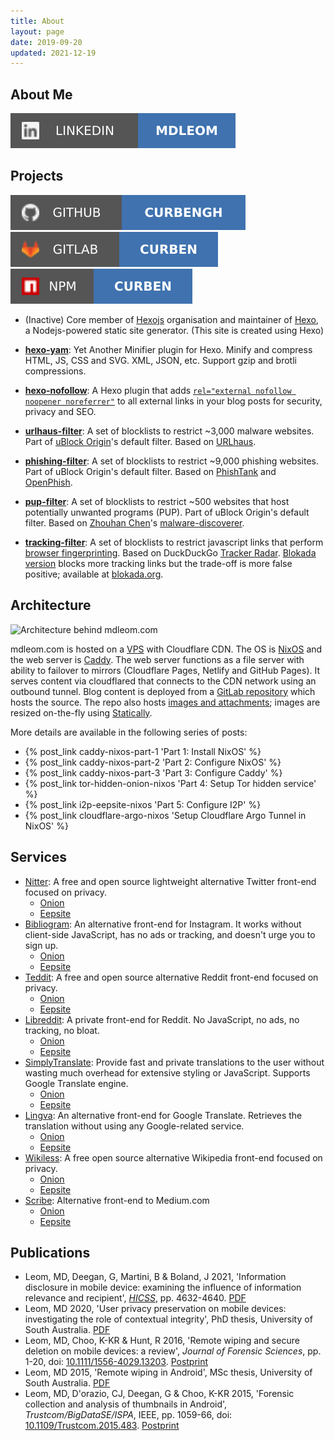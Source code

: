 ```yaml
---
title: About
layout: page
date: 2019-09-20
updated: 2021-12-19
---
```


## About Me

[![LinkedIn handle](/svg/linkedin.svg)](https://www.linkedin.com/in/mdleom/)

## Projects

[![GitHub handle](/svg/github.svg)](https://github.com/curbengh) [![GitLab handle](/svg/gitlab.svg)](https://gitlab.com/curben) [![npm handle](/svg/npm.svg)](https://www.npmjs.com/~curben)

- (Inactive) Core member of [Hexojs](http://github.com/hexojs) organisation and maintainer of [Hexo](https://github.com/hexojs/hexo), a Nodejs-powered static site generator. (This site is created using Hexo)

- [**hexo-yam**](https://github.com/curbengh/hexo-yam): Yet Another Minifier plugin for Hexo. Minify and compress HTML, JS, CSS and SVG. XML, JSON, etc. Support gzip and brotli compressions.

- [**hexo-nofollow**](https://github.com/curbengh/hexo-nofollow): A Hexo plugin that adds [`rel="external nofollow noopener noreferrer"`](https://developer.mozilla.org/en-US/docs/Web/HTML/Link_types) to all external links in your blog posts for security, privacy and SEO.

- [**urlhaus-filter**](https://gitlab.com/curben/urlhaus-filter): A set of blocklists to restrict ~3,000 malware websites. Part of [uBlock Origin](https://github.com/gorhill/uBlock)'s default filter. Based on [URLhaus](https://urlhaus.abuse.ch/).

- [**phishing-filter**](https://gitlab.com/curben/phishing-filter): A set of blocklists to restrict ~9,000 phishing websites. Part of uBlock Origin's default filter. Based on [PhishTank](https://www.phishtank.com/) and [OpenPhish](https://openphish.com/).

- [**pup-filter**](https://gitlab.com/curben/pup-filter): A set of blocklists to restrict ~500 websites that host potentially unwanted programs (PUP). Part of uBlock Origin's default filter. Based on [Zhouhan Chen](https://zhouhanc.com/)'s [malware-discoverer](https://github.com/zhouhanc/malware-discoverer).

- [**tracking-filter**](https://gitlab.com/curben/tracking-filter): A set of blocklists to restrict javascript links that perform [browser fingerprinting](https://en.wikipedia.org/wiki/Web_tracking). Based on DuckDuckGo [Tracker Radar](https://github.com/duckduckgo/tracker-radar). [Blokada version](https://community.blokada.org/t/introducing-duckduckgo-tracker-radar-to-blokada/469) blocks more tracking links but the trade-off is more false positive; available at [blokada.org](https://blokada.org/blocklists/ddgtrackerradar/standard/hosts.txt).

## Architecture

![Architecture behind mdleom.com](20200223/caddy-nixos.png)

mdleom.com is hosted on a [VPS](https://en.wikipedia.org/wiki/Virtual_private_server) with Cloudflare CDN. The OS is [NixOS](https://nixos.org/) and the web server is [Caddy](https://caddyserver.com/). The web server functions as a file server with ability to failover to mirrors (Cloudflare Pages, Netlify and GitHub Pages). It serves content via cloudflared that connects to the CDN network using an outbound tunnel. Blog content is deployed from a [GitLab repository](https://gitlab.com/curben/blog) which hosts the source. The repo also hosts [images and attachments](https://gitlab.com/curben/blog/-/tree/site); images are resized on-the-fly using [Statically](https://statically.io/).

More details are available in the following series of posts:

- {% post_link caddy-nixos-part-1 'Part 1: Install NixOS' %}
- {% post_link caddy-nixos-part-2 'Part 2: Configure NixOS' %}
- {% post_link caddy-nixos-part-3 'Part 3: Configure Caddy' %}
- {% post_link tor-hidden-onion-nixos 'Part 4: Setup Tor hidden service' %}
- {% post_link i2p-eepsite-nixos 'Part 5: Configure I2P' %}
- {% post_link cloudflare-argo-nixos 'Setup Cloudflare Argo Tunnel in NixOS' %}

## Services

- [Nitter](https://github.com/zedeus/nitter): A free and open source lightweight alternative Twitter front-end focused on privacy.
  * [Onion](http://26oq3gioiwcmfojub37nz5gzbkdiqp7fue5kvye7d4txv4ny6fb4wwid.onion)
  * [Eepsite](http://u6ikd6zndl3c4dsdq4mmujpntgeevdk5qzkfb57r4tnfeccrn2qa.b32.i2p)
- [Bibliogram](https://sr.ht/~cadence/bibliogram/): An alternative front-end for Instagram. It works without client-side JavaScript, has no ads or tracking, and doesn't urge you to sign up.
  * [Onion](http://g5kdmgu6dybc2wvfcyy67pax2b57sm2edtwjgikrzz4rps4qmny2y3id.onion)
  * [Eepsite](http://uc3imttrmypvgmmayqd4eaqcinwvy5yrriiirwgu3k6q2tum6khq.b32.i2p)
- [Teddit](https://codeberg.org/teddit/teddit): A free and open source alternative Reddit front-end focused on privacy.
  * [Onion](http://ibarajztopxnuhabfu7fg6gbudynxofbnmvis3ltj6lfx47b6fhrd5qd.onion)
  * [Eepsite](http://xugoqcf2pftm76vbznx4xuhrzyb5b6zwpizpnw2hysexjdn5l2tq.b32.i2p)
- [Libreddit](https://github.com/spikecodes/libreddit): A private front-end for Reddit. No JavaScript, no ads, no tracking, no bloat.
  * [Onion](http://twjxj64xqcxkz2gif4irnvnd5svvmwnlpv4zqxknwksqhx4yucxeg6ad.onion)
  * [Eepsite](http://gv47huyjz6esmu4q7ps6twvsn6pe7punuuzxa5cgwor2ubbt5jea.b32.i2p)
- [SimplyTranslate](https://simple-web.org/projects/simplytranslate.html): Provide fast and private translations to the user without wasting much overhead for extensive styling or JavaScript. Supports Google Translate engine.
  * [Onion](http://fmgp3rg56ng6mtb5gvu5hgzwwdyzgkmnanettwnmbnueues7ndw2fkyd.onion)
  * [Eepsite](http://mmiyv57bfhgc7p4pipk7jjqv5meuz5rjijoviquplvhxl3v7aoba.b32.i2p)
- [Lingva](https://github.com/TheDavidDelta/lingva-translate): An alternative front-end for Google Translate. Retrieves the translation without using any Google-related service.
  * [Onion](http://beko4bipbbqvwjizoswa3gcjrj3fdgb6nqthv7mt2gcswd2nln45ooid.onion)
  * [Eepsite](http://ek34dpqqketa3o75jucgiimy6uk5uxyrkr2iv6bt3jnbckshb5la.b32.i2p)
- [Wikiless](https://codeberg.org/orenom/wikiless): A free open source alternative Wikipedia front-end focused on privacy.
  * [Onion](http://c2pesewpalbi6lbfc5hf53q4g3ovnxe4s7tfa6k2aqkf7jd7a7dlz5ad.onion)
  * [Eepsite](http://hflqp2ejxygpj6cdwo3ogfieqmxw3b56w7dblt7bor2ltwk6kcfa.b32.i2p)
- [Scribe](https://sr.ht/~edwardloveall/scribe/): Alternative front-end to Medium.com
  * [Onion](http://3xejtix5tkneqclwbcuqi2mysi3bqp6qv2b3jwp466itjzjjptiwhdqd.onion)
  * [Eepsite](http://4dpb7ukgzbmmccrdpeyxkghptrh5ulvxlnfeyxay2ftzgkwf75ca.b32.i2p)

## Publications

- Leom, MD, Deegan, G, Martini, B & Boland, J 2021, 'Information disclosure in mobile device: examining the influence of information relevance and recipient', [_HICSS_](https://hicss.hawaii.edu/), pp. 4632-4640. [PDF](/files/publications/Information-disclosure-mobile-device.pdf)
- Leom, MD 2020, 'User privacy preservation on mobile devices: investigating the role of contextual integrity', PhD thesis, University of South Australia. [PDF](/files/publications/User-privacy-preservation_thesis.pdf)
- Leom, MD, Choo, K-KR & Hunt, R 2016, 'Remote wiping and secure deletion on mobile devices: a review', _Journal of Forensic Sciences_, pp. 1-20, doi: [10.1111/1556-4029.13203](https://doi.org/10.1111/1556-4029.13203). [Postprint](/files/publications/Remote-wiping-and-secure-deletion-on-mobile-devices-a-review_postprint.pdf)
- Leom, MD 2015, 'Remote wiping in Android', MSc thesis, University of South Australia. [PDF](/files/publications/Remote-wiping-in-Android_thesis.pdf)
- Leom, MD, D'orazio, CJ, Deegan, G & Choo, K-KR 2015, 'Forensic collection and analysis of thumbnails in Android', _Trustcom/BigDataSE/ISPA_, IEEE, pp. 1059-66, doi: [10.1109/Trustcom.2015.483](https://doi.org/10.1109/Trustcom.2015.483). [Postprint](/files/publications/Forensic-collection-and-analysis-of-thumbnails-in-Android_postprint.pdf)
